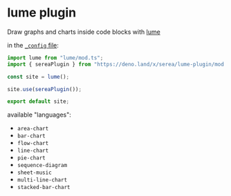 # lume plugin

Draw graphs and charts inside code blocks with [lume](https://lume.land)

in the [`_config` file](https://lume.land/docs/configuration/config-file/):

```ts
import lume from "lume/mod.ts";
import { sereaPlugin } from "https://deno.land/x/serea/lume-plugin/mod.ts";

const site = lume();

site.use(sereaPlugin());

export default site;
```

available "languages":

- `area-chart`
- `bar-chart`
- `flow-chart`
- `line-chart`
- `pie-chart`
- `sequence-diagram`
- `sheet-music`
- `multi-line-chart`
- `stacked-bar-chart`
